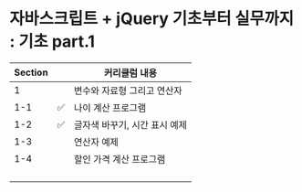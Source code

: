 # 자바스크립트 + jQuery 기초부터 실무까지 : 기초 part.1

| Section |  |커리큘럼 내용 |
| ------ | -- |----------- |
|1||변수와 자료형 그리고 연산자|
| 1-1 | ✅ |나이 계산 프로그램|
|1-2  | ✅ | 글자색 바꾸기, 시간 표시 예제 |
|1-3  || 연산자 예제 |
|1-4  || 할인 가격 계산 프로그램 |
| |  ||
|  |  |  |  |
|  |  |  |  |
|  |  |  |  |
